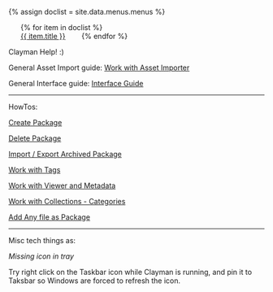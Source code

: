 {% assign doclist = site.data.menus.menus %}
<nav>
	<ul style="list-style: none;">
      		{% for item in doclist %}<li><a style="display:block;float:left;width:120px;" href="{{ item.url }}">{{ item.title }}</a></li>{% endfor %}
   	 </ul>
</nav>


Clayman Help! :)

General Asset Import guide: 
[Work with Asset Importer](/help/import)

General Interface guide: 
[Interface Guide](/help/interface)

----
HowTos:


[Create Package](/help/howto/create_package)

[Delete Package](/help/howto/delete_package)

[Import / Export Archived Package](/help/howto/import_export_archive)

[Work with Tags](/help/howto/tags)

[Work with Viewer and Metadata](/help/howto/metaviews)

[Work with Collections - Categories](/help/howto/categories_colllections)

[Add Any file as Package](/help/howto/add_any_file)






----
Misc tech things as:

*Missing icon in tray*

Try right click on the Taskbar icon while Clayman is running, and pin it to Taksbar so Windows are forced to refresh the icon.
